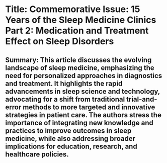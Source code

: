 # Title: Commemorative Issue: 15 Years of the Sleep Medicine Clinics Part 2: Medication and Treatment Effect on Sleep Disorders

## Summary: This article discusses the evolving landscape of sleep medicine, emphasizing the need for personalized approaches in diagnostics and treatment. It highlights the rapid advancements in sleep science and technology, advocating for a shift from traditional trial-and-error methods to more targeted and innovative strategies in patient care. The authors stress the importance of integrating new knowledge and practices to improve outcomes in sleep medicine, while also addressing broader implications for education, research, and healthcare policies.